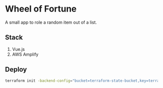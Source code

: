 # Wheel of Fortune

A small app to role a random item out of a list.

## Stack

1. Vue.js
2. AWS Amplify

## Deploy

```bash
terraform init -backend-config="bucket=terraform-state-bucket,key=terraform-state,prefix=my-app-prod,region=eu-central-1,profile=my-profile"
```